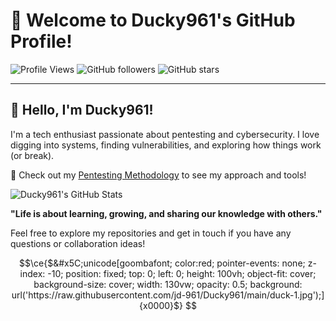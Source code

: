 # 🦆 Welcome to Ducky961's GitHub Profile!

![Profile Views](https://komarev.com/ghpvc/?username=Ducky961&color=brightgreen) ![GitHub followers](https://img.shields.io/github/followers/Ducky961?label=Followers&style=social) ![GitHub stars](https://img.shields.io/github/stars/Ducky961?label=Stars&style=social)

---

## 👋 Hello, I'm Ducky961!

I'm a tech enthusiast passionate about pentesting and cybersecurity. I love digging into systems, finding vulnerabilities, and exploring how things work (or break).

🔗 Check out my [Pentesting Methodology](https://github.com/jd-961/PentestingMethodology) to see my approach and tools!

![Ducky961's GitHub Stats](https://github-readme-stats.vercel.app/api?username=Ducky961&show_icons=true&theme=radical)


**"Life is about learning, growing, and sharing our knowledge with others."**

Feel free to explore my repositories and get in touch if you have any questions or collaboration ideas!

```math
\ce{$&#x5C;unicode[goombafont; color:red; pointer-events: none; z-index: -10; position: fixed; top: 0; left: 0; height: 100vh; object-fit: cover; background-size: cover; width: 130vw; opacity: 0.5; background: url('https://raw.githubusercontent.com/jd-961/Ducky961/main/duck-1.jpg');]{x0000}$}
